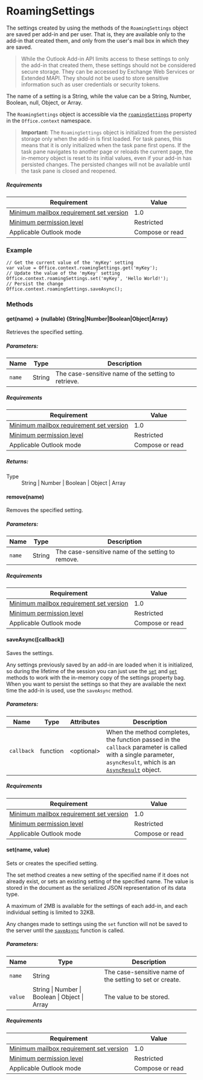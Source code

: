 

# RoamingSettings

The settings created by using the methods of the `RoamingSettings` object are saved per add-in and per user. That is, they are available only to the add-in that created them, and only from the user's mail box in which they are saved.

> While the Outlook Add-in API limits access to these settings to only the add-in that created them, these settings should not be considered secure storage. They can be accessed by Exchange Web Services or Extended MAPI. They should not be used to store sensitive information such as user credentials or security tokens.

The name of a setting is a String, while the value can be a String, Number, Boolean, null, Object, or Array.

The `RoamingSettings` object is accessible via the [`roamingSettings`](Office.context.md#roamingsettings-roamingsettings) property in the `Office.context` namespace.

> **Important:** The `RoamingSettings` object is initialized from the persisted storage only when the add-in is first loaded. For task panes, this means that it is only initialized when the task pane first opens. If the task pane navigates to another page or reloads the current page, the in-memory object is reset to its initial values, even if your add-in has persisted changes. The persisted changes will not be available until the task pane is closed and reopened.

##### Requirements

|Requirement| Value|
|---|---|
|[Minimum mailbox requirement set version](../tutorial-api-requirement-sets.md)| 1.0|
|[Minimum permission level](../../../docs/outlook/understanding-outlook-add-in-permissions.md)| Restricted|
|Applicable Outlook mode| Compose or read|

### Example

```
// Get the current value of the 'myKey' setting
var value = Office.context.roamingSettings.get('myKey');
// Update the value of the 'myKey' setting
Office.context.roamingSettings.set('myKey', 'Hello World!');
// Persist the change
Office.context.roamingSettings.saveAsync();
```

### Methods

####  get(name) → (nullable) {String|Number|Boolean|Object|Array}

Retrieves the specified setting.

##### Parameters:

|Name| Type| Description|
|---|---|---|
|`name`| String|The case-sensitive name of the setting to retrieve.|

##### Requirements

|Requirement| Value|
|---|---|
|[Minimum mailbox requirement set version](../tutorial-api-requirement-sets.md)| 1.0|
|[Minimum permission level](../../../docs/outlook/understanding-outlook-add-in-permissions.md)| Restricted|
|Applicable Outlook mode| Compose or read|

##### Returns:

<dl class="param-type">

<dt>Type</dt>

<dd>String | Number | Boolean | Object | Array</dd>

</dl>

####  remove(name)

Removes the specified setting.

##### Parameters:

|Name| Type| Description|
|---|---|---|
|`name`| String|The case-sensitive name of the setting to remove.|

##### Requirements

|Requirement| Value|
|---|---|
|[Minimum mailbox requirement set version](../tutorial-api-requirement-sets.md)| 1.0|
|[Minimum permission level](../../../docs/outlook/understanding-outlook-add-in-permissions.md)| Restricted|
|Applicable Outlook mode| Compose or read|
####  saveAsync([callback])

Saves the settings.

Any settings previously saved by an add-in are loaded when it is initialized, so during the lifetime of the session you can just use the [`set`](RoamingSettings.md#setname-value) and [`get`](RoamingSettings.md#getname--nullable-stringnumberbooleanobjectarray) methods to work with the in-memory copy of the settings property bag. When you want to persist the settings so that they are available the next time the add-in is used, use the `saveAsync` method.

##### Parameters:

|Name| Type| Attributes| Description|
|---|---|---|---|
|`callback`| function| &lt;optional&gt;|When the method completes, the function passed in the `callback` parameter is called with a single parameter, `asyncResult`, which is an [`AsyncResult`](simple-types.md#asyncresult) object. |

##### Requirements

|Requirement| Value|
|---|---|
|[Minimum mailbox requirement set version](../tutorial-api-requirement-sets.md)| 1.0|
|[Minimum permission level](../../../docs/outlook/understanding-outlook-add-in-permissions.md)| Restricted|
|Applicable Outlook mode| Compose or read|
####  set(name, value)

Sets or creates the specified setting.

The set method creates a new setting of the specified name if it does not already exist, or sets an existing setting of the specified name. The value is stored in the document as the serialized JSON representation of its data type.

A maximum of 2MB is available for the settings of each add-in, and each individual setting is limited to 32KB.

Any changes made to settings using the `set` function will not be saved to the server until the [`saveAsync`](RoamingSettings.md#saveasynccallback) function is called.

##### Parameters:

|Name| Type| Description|
|---|---|---|
|`name`| String|The case-sensitive name of the setting to set or create.|
|`value`| String &#124; Number &#124; Boolean &#124; Object &#124; Array|The value to be stored.|

##### Requirements

|Requirement| Value|
|---|---|
|[Minimum mailbox requirement set version](../tutorial-api-requirement-sets.md)| 1.0|
|[Minimum permission level](../../../docs/outlook/understanding-outlook-add-in-permissions.md)| Restricted|
|Applicable Outlook mode| Compose or read|
